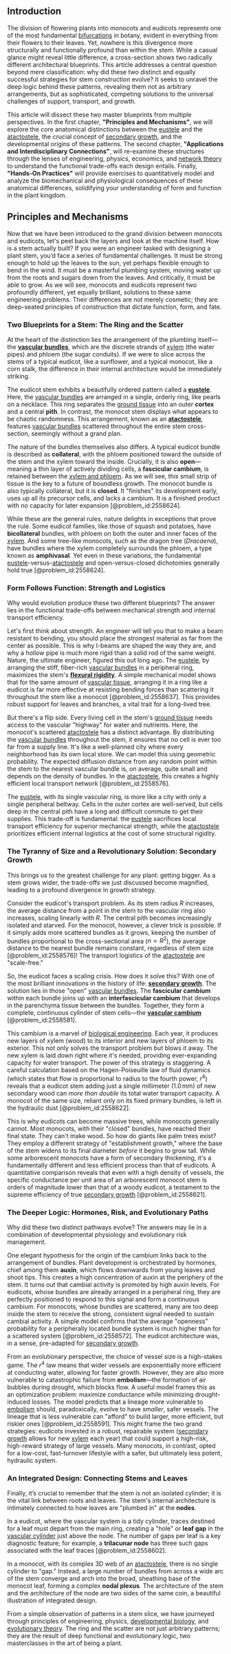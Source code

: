 ## Introduction
The division of flowering plants into monocots and eudicots represents one of the most fundamental [bifurcations](@article_id:273479) in botany, evident in everything from their flowers to their leaves. Yet, nowhere is this divergence more structurally and functionally profound than within the stem. While a casual glance might reveal little difference, a cross-section shows two radically different architectural blueprints. This article addresses a central question beyond mere classification: why did these two distinct and equally successful strategies for stem construction evolve? It seeks to unravel the deep logic behind these patterns, revealing them not as arbitrary arrangements, but as sophisticated, competing solutions to the universal challenges of support, transport, and growth.

This article will dissect these two master blueprints from multiple perspectives. In the first chapter, **"Principles and Mechanisms"**, we will explore the core anatomical distinctions between the [eustele](@article_id:261595) and the [atactostele](@article_id:266271), the crucial concept of [secondary growth](@article_id:136255), and the developmental origins of these patterns. The second chapter, **"Applications and Interdisciplinary Connections"**, will re-examine these structures through the lenses of engineering, physics, economics, and [network theory](@article_id:149534) to understand the functional trade-offs each design entails. Finally, **"Hands-On Practices"** will provide exercises to quantitatively model and analyze the biomechanical and physiological consequences of these anatomical differences, solidifying your understanding of form and function in the plant kingdom.

## Principles and Mechanisms

Now that we have been introduced to the grand division between monocots and eudicots, let's peel back the layers and look at the machine itself. How is a stem actually built? If you were an engineer tasked with designing a plant stem, you’d face a series of fundamental challenges. It must be strong enough to hold up the leaves to the sun, yet perhaps flexible enough to bend in the wind. It must be a masterful plumbing system, moving water up from the roots and sugars down from the leaves. And critically, it must be able to grow. As we will see, monocots and eudicots represent two profoundly different, yet equally brilliant, solutions to these same engineering problems. Their differences are not merely cosmetic; they are deep-seated principles of construction that dictate function, form, and fate.

### Two Blueprints for a Stem: The Ring and the Scatter

At the heart of the distinction lies the arrangement of the plumbing itself—the **[vascular bundles](@article_id:171922)**, which are the discrete strands of [xylem](@article_id:141125) (the water pipes) and phloem (the sugar conduits). If we were to slice across the stems of a typical eudicot, like a sunflower, and a typical monocot, like a corn stalk, the difference in their internal architecture would be immediately striking.

The eudicot stem exhibits a beautifully ordered pattern called a **[eustele](@article_id:261595)**. Here, the [vascular bundles](@article_id:171922) are arranged in a single, orderly ring, like pearls on a necklace. This ring separates the [ground tissue](@article_id:136062) into an outer **cortex** and a central **pith**. In contrast, the monocot stem displays what appears to be chaotic randomness. This arrangement, known as an **[atactostele](@article_id:266271)**, features [vascular bundles](@article_id:171922) scattered throughout the entire stem cross-section, seemingly without a grand plan.

The nature of the bundles themselves also differs. A typical eudicot bundle is described as **collateral**, with the phloem positioned toward the outside of the stem and the xylem toward the inside. Crucially, it is also **open**—meaning a thin layer of actively dividing cells, a **fascicular cambium**, is retained between the [xylem and phloem](@article_id:143122). As we will see, this small strip of tissue is the key to a future of boundless growth. The monocot bundle is also typically collateral, but it is **closed**. It "finishes" its development early, uses up all its precursor cells, and lacks a cambium. It is a finished product with no capacity for later expansion [@problem_id:2558624].

While these are the general rules, nature delights in exceptions that prove the rule. Some eudicot families, like those of squash and potatoes, have **bicollateral** bundles, with phloem on both the outer and inner faces of the [xylem](@article_id:141125). And some tree-like monocots, such as the dragon tree (*Dracaena*), have bundles where the xylem completely surrounds the phloem, a type known as **amphivasal**. Yet even in these variations, the fundamental [eustele](@article_id:261595)-versus-[atactostele](@article_id:266271) and open-versus-closed dichotomies generally hold true [@problem_id:2558624].

### Form Follows Function: Strength and Logistics

Why would evolution produce these two different blueprints? The answer lies in the functional trade-offs between mechanical strength and internal transport efficiency.

Let's first think about strength. An engineer will tell you that to make a beam resistant to bending, you should place the strongest material as far from the center as possible. This is why I-beams are shaped the way they are, and why a hollow pipe is much more rigid than a solid rod of the same weight. Nature, the ultimate engineer, figured this out long ago. The [eustele](@article_id:261595), by arranging the stiff, fiber-rich [vascular bundles](@article_id:171922) in a peripheral ring, maximizes the stem's **[flexural rigidity](@article_id:168160)**. A simple mechanical model shows that for the same amount of [vascular tissue](@article_id:142709), arranging it in a ring like a eudicot is far more effective at resisting bending forces than scattering it throughout the stem like a monocot [@problem_id:2558637]. This provides robust support for leaves and branches, a vital trait for a long-lived tree.

But there's a flip side. Every living cell in the stem's [ground tissue](@article_id:136062) needs access to the vascular "highway" for water and nutrients. Here, the monocot's scattered [atactostele](@article_id:266271) has a distinct advantage. By distributing the [vascular bundles](@article_id:171922) throughout the stem, it ensures that no cell is ever too far from a supply line. It's like a well-planned city where every neighborhood has its own local store. We can model this using geometric probability. The expected diffusion distance from any random point within the stem to the nearest vascular bundle is, on average, quite small and depends on the density of bundles. In the [atactostele](@article_id:266271), this creates a highly efficient local transport network [@problem_id:2558576].

The [eustele](@article_id:261595), with its single vascular ring, is more like a city with only a single peripheral beltway. Cells in the outer cortex are well-served, but cells deep in the central pith have a long and difficult commute to get their supplies. This trade-off is fundamental: the [eustele](@article_id:261595) sacrifices local transport efficiency for superior mechanical strength, while the [atactostele](@article_id:266271) prioritizes efficient internal logistics at the cost of some structural rigidity.

### The Tyranny of Size and a Revolutionary Solution: Secondary Growth

This brings us to the greatest challenge for any plant: getting bigger. As a stem grows wider, the trade-offs we just discussed become magnified, leading to a profound divergence in growth strategy.

Consider the eudicot's transport problem. As its stem radius $R$ increases, the average distance from a point in the stem to the vascular ring also increases, scaling linearly with $R$. The central pith becomes increasingly isolated and starved. For the monocot, however, a clever trick is possible. If it simply adds more scattered bundles as it grows, keeping the number of bundles proportional to the cross-sectional area ($n \propto R^2$), the average distance to the nearest bundle remains constant, regardless of stem size [@problem_id:2558576]! The transport logistics of the [atactostele](@article_id:266271) are "scale-free."

So, the eudicot faces a scaling crisis. How does it solve this? With one of the most brilliant innovations in the history of life: **[secondary growth](@article_id:136255)**. The solution lies in those "open" [vascular bundles](@article_id:171922). The **fascicular cambium** within each bundle joins up with an **interfascicular cambium** that develops in the parenchyma tissue between the bundles. Together, they form a complete, continuous cylinder of stem cells—the **[vascular cambium](@article_id:143848)** [@problem_id:2558581].

This cambium is a marvel of [biological engineering](@article_id:270396). Each year, it produces new layers of xylem (wood) to its interior and new layers of phloem to its exterior. This not only solves the transport problem but blows it away. The new xylem is laid down right where it's needed, providing ever-expanding capacity for water transport. The power of this strategy is staggering. A careful calculation based on the Hagen-Poiseuille law of fluid dynamics (which states that flow is proportional to radius to the fourth power, $r^4$) reveals that a eudicot stem adding just a single millimeter ($1.0\,\mathrm{mm}$) of new secondary wood can *more than double* its total water transport capacity. A monocot of the same size, reliant only on its fixed primary bundles, is left in the hydraulic dust [@problem_id:2558622].

This is why eudicots can become massive trees, while monocots generally cannot. Most monocots, with their "closed" bundles, have reached their final state. They can't make wood. So how do giants like palm trees exist? They employ a different strategy of "establishment growth," where the base of the stem widens to its final diameter *before* it begins to grow tall. While some arborescent monocots have a form of secondary thickening, it's a fundamentally different and less efficient process than that of eudicots. A quantitative comparison reveals that even with a high density of vessels, the specific conductance per unit area of an arborescent monocot stem is orders of magnitude lower than that of a woody eudicot, a testament to the supreme efficiency of true [secondary growth](@article_id:136255) [@problem_id:2558621].

### The Deeper Logic: Hormones, Risk, and Evolutionary Paths

Why did these two distinct pathways evolve? The answers may lie in a combination of developmental physiology and evolutionary risk management.

One elegant hypothesis for the origin of the cambium links back to the arrangement of bundles. Plant development is orchestrated by hormones, chief among them **auxin**, which flows downwards from young leaves and shoot tips. This creates a high concentration of auxin at the periphery of the stem. It turns out that cambial activity is promoted by high auxin levels. For eudicots, whose bundles are already arranged in a peripheral ring, they are perfectly positioned to respond to this signal and form a continuous cambium. For monocots, whose bundles are scattered, many are too deep inside the stem to receive the strong, consistent signal needed to sustain cambial activity. A simple model confirms that the average "openness" probability for a peripherally located bundle system is much higher than for a scattered system [@problem_id:2558572]. The eudicot architecture was, in a sense, pre-adapted for [secondary growth](@article_id:136255).

From an evolutionary perspective, the choice of vessel size is a high-stakes game. The $r^4$ law means that wider vessels are exponentially more efficient at conducting water, allowing for faster growth. However, they are also more vulnerable to catastrophic failure from **embolism**—the formation of air bubbles during drought, which blocks flow. A useful model frames this as an optimization problem: maximize conductance while minimizing drought-induced losses. The model predicts that a lineage more vulnerable to [embolism](@article_id:153705) should, paradoxically, evolve to have *smaller*, safer vessels. The lineage that is less vulnerable can "afford" to build larger, more efficient, but riskier ones [@problem_id:2558591]. This might frame the two grand strategies: eudicots invested in a robust, repairable system ([secondary growth](@article_id:136255) allows for new [xylem](@article_id:141125) each year) that could support a high-risk, high-reward strategy of large vessels. Many monocots, in contrast, opted for a low-cost, fast-turnover lifestyle with a safer, but ultimately less potent, hydraulic system.

### An Integrated Design: Connecting Stems and Leaves

Finally, it’s crucial to remember that the stem is not an isolated cylinder; it is the vital link between roots and leaves. The stem's internal architecture is intimately connected to how leaves are "plumbed in" at the **nodes**.

In a eudicot, where the vascular system is a tidy cylinder, traces destined for a leaf must depart from the main ring, creating a "hole" or **leaf gap** in the [vascular cylinder](@article_id:172671) just above the node. The number of gaps per leaf is a key diagnostic feature; for example, a **trilacunar node** has three such gaps associated with the leaf traces [@problem_id:2558602].

In a monocot, with its complex 3D web of an [atactostele](@article_id:266271), there is no single cylinder to "gap." Instead, a large number of bundles from across a wide arc of the stem converge and arch into the broad, sheathing base of the monocot leaf, forming a complex **nodal plexus**. The architecture of the stem and the architecture of the node are two sides of the same coin, a beautiful illustration of integrated design.

From a simple observation of patterns in a stem slice, we have journeyed through principles of engineering, physics, [developmental biology](@article_id:141368), and [evolutionary theory](@article_id:139381). The ring and the scatter are not just arbitrary patterns; they are the result of deep functional and evolutionary logic, two masterclasses in the art of being a plant.
